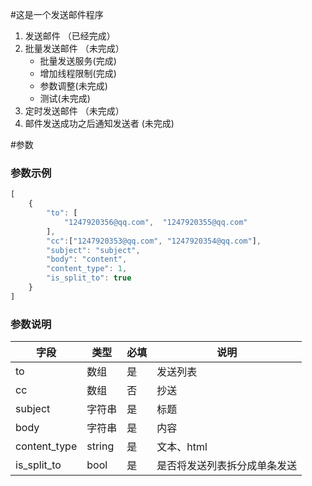 #这是一个发送邮件程序
1. 发送邮件 （已经完成）
2. 批量发送邮件 （未完成）
    - 批量发送服务(完成)
    - 增加线程限制(完成)
    - 参数调整(未完成)
    - 测试(未完成)
3. 定时发送邮件 （未完成）
4. 邮件发送成功之后通知发送者 (未完成)

#参数
### 参数示例
```javascript
[
    {
        "to": [
            "1247920356@qq.com",  "1247920355@qq.com"
        ],
        "cc":["1247920353@qq.com", "1247920354@qq.com"],
        "subject": "subject",
        "body": "content",
        "content_type": 1,
        "is_split_to": true
    }
]
```
### 参数说明
字段 | 类型 | 必填 | 说明 
------------ | ------------- | ------------- | -------------
to | 数组 | 是 | 发送列表 |
cc | 数组 | 否 | 抄送 |
subject | 字符串 | 是 | 标题 |
body | 字符串 | 是 | 内容 |
content_type | string | 是 | 文本、html|
is_split_to | bool | 是 | 是否将发送列表拆分成单条发送 |

